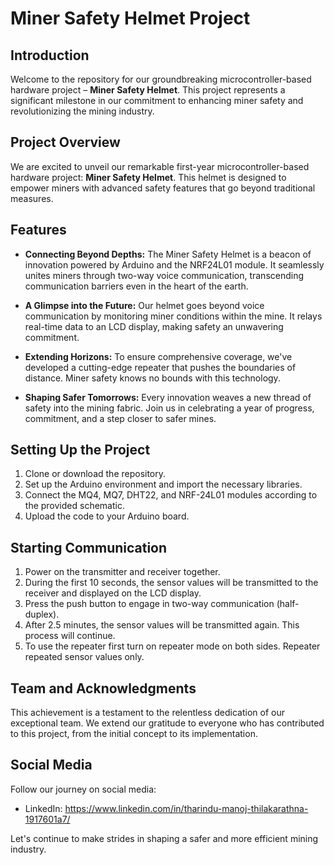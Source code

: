# Miner Safety Helmet Project

## Introduction
Welcome to the repository for our groundbreaking microcontroller-based hardware project – **Miner Safety Helmet**. This project represents a significant milestone in our commitment to enhancing miner safety and revolutionizing the mining industry.

## Project Overview
We are excited to unveil our remarkable first-year microcontroller-based hardware project: **Miner Safety Helmet**. This helmet is designed to empower miners with advanced safety features that go beyond traditional measures.

## Features
- **Connecting Beyond Depths:** The Miner Safety Helmet is a beacon of innovation powered by Arduino and the NRF24L01 module. It seamlessly unites miners through two-way voice communication, transcending communication barriers even in the heart of the earth.

- **A Glimpse into the Future:** Our helmet goes beyond voice communication by monitoring miner conditions within the mine. It relays real-time data to an LCD display, making safety an unwavering commitment.

- **Extending Horizons:** To ensure comprehensive coverage, we've developed a cutting-edge repeater that pushes the boundaries of distance. Miner safety knows no bounds with this technology.

- **Shaping Safer Tomorrows:** Every innovation weaves a new thread of safety into the mining fabric. Join us in celebrating a year of progress, commitment, and a step closer to safer mines.

## Setting Up the Project

1. Clone or download the repository.
2. Set up the Arduino environment and import the necessary libraries.
3. Connect the MQ4, MQ7, DHT22, and NRF-24L01 modules according to the provided schematic.
4. Upload the code to your Arduino board.

## Starting Communication

1. Power on the transmitter and receiver together.
2. During the first 10 seconds, the sensor values will be transmitted to the receiver and displayed on the LCD display.
3. Press the push button to engage in two-way communication (half-duplex).
4. After 2.5 minutes, the sensor values will be transmitted again. This process will continue.
5. To use the repeater first turn on repeater mode on both sides. Repeater repeated sensor values only.

## Team and Acknowledgments
This achievement is a testament to the relentless dedication of our exceptional team. We extend our gratitude to everyone who has contributed to this project, from the initial concept to its implementation.

## Social Media
Follow our journey on social media:
- LinkedIn: https://www.linkedin.com/in/tharindu-manoj-thilakarathna-1917601a7/

Let's continue to make strides in shaping a safer and more efficient mining industry.
